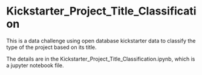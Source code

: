 # Kickstarter_Project_Title_Classification

This is a data challenge using open database kickstarter data to classify the type of the project based on its title.

The details are in the Kickstarter_Project_Title_Classification.ipynb, which is a jupyter notebook file.
